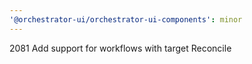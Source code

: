```yaml
---
'@orchestrator-ui/orchestrator-ui-components': minor
---
```


2081 Add support for workflows with target Reconcile
